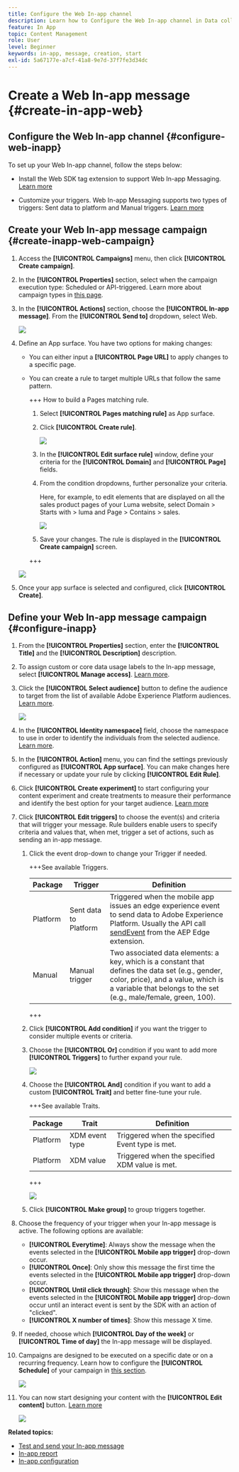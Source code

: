 ```yaml
---
title: Configure the Web In-app channel
description: Learn how to Configure the Web In-app channel in Data collection
feature: In App
topic: Content Management
role: User
level: Beginner
keywords: in-app, message, creation, start
exl-id: 5a67177e-a7cf-41a8-9e7d-37f7fe3d34dc
---
```

# Create a Web In-app message {#create-in-app-web}

## Configure the Web In-app channel {#configure-web-inapp}

To set up your Web In-app channel, follow the steps below:

* Install the Web SDK tag extension to support Web In-app Messaging. [Learn more](https://experienceleague.adobe.com/docs/experience-platform/tags/extensions/client/web-sdk/web-sdk-extension-configuration.html?lang=en)

* Customize your triggers. Web In-app Messaging supports two types of triggers: Sent data to platform and Manual triggers. [Learn more](https://experienceleague.adobe.com/docs/experience-platform/edge/personalization/ajo/web-in-app-messaging.html)

## Create your Web In-app message campaign {#create-inapp-web-campaign}

1. Access the **[!UICONTROL Campaigns]** menu, then click **[!UICONTROL Create campaign]**.

1. In the **[!UICONTROL Properties]** section, select when the campaign execution type: Scheduled or API-triggered. Learn more about campaign types in [this page](../campaigns/create-campaign.md#campaigntype).

1. In the **[!UICONTROL Actions]** section, choose the **[!UICONTROL In-app message]**. From the **[!UICONTROL Send to]** dropdown, select Web.

    ![](assets/in_app_web_surface_1.png)

1. Define an App surface. You have two options for making changes:

    * You can either input a **[!UICONTROL Page URL]** to apply changes to a specific page.

    * You can create a rule to target multiple URLs that follow the same pattern. 

        +++ How to build a Pages matching rule.

        1. Select **[!UICONTROL Pages matching rule]** as App surface.
        1. Click **[!UICONTROL Create rule]**.

            ![](assets/in_app_web_surface_3.png)

        1. In the **[!UICONTROL Edit surface rule]** window, define your criteria for the **[!UICONTROL Domain]** and **[!UICONTROL Page]** fields.
        1. From the condition dropdowns, further personalize your criteria.

            Here, for example, to edit elements that are displayed on all the sales product pages of your Luma website, select Domain > Starts with > luma and Page > Contains > sales.

            ![](assets/in_app_web_surface_4.png)

        1. Save your changes. The rule is displayed in the **[!UICONTROL Create campaign]** screen.

        +++

    ![](assets/in_app_web_surface_2.png)

1. Once your app surface is selected and configured, click **[!UICONTROL Create]**.

## Define your Web In-app message campaign {#configure-inapp}

1. From the **[!UICONTROL Properties]** section, enter the **[!UICONTROL Title]** and the **[!UICONTROL Description]** description.

1. To assign custom or core data usage labels to the In-app message, select **[!UICONTROL Manage access]**. [Learn more](../administration/object-based-access.md).

1. Click the **[!UICONTROL Select audience]** button to define the audience to target from the list of available Adobe Experience Platform audiences. [Learn more](../audience/about-audiences.md).

    ![](assets/in_app_web_surface_5.png)

1. In the **[!UICONTROL Identity namespace]** field, choose the namespace to use in order to identify the individuals from the selected audience. [Learn more](../event/about-creating.md#select-the-namespace).

1. In the **[!UICONTROL Action]** menu, you can find the settings previously configured as **[!UICONTROL App surface]**. You can make changes here if necessary or update your rule by clicking **[!UICONTROL Edit Rule]**.

1. Click **[!UICONTROL Create experiment]** to start configuring your content experiment and create treatments to measure their performance and identify the best option for your target audience. [Learn more](../content-management/content-experiment.md)

1. Click **[!UICONTROL Edit triggers]** to choose the event(s) and criteria that will trigger your message. Rule builders enable users to specify criteria and values that, when met, trigger a set of actions, such as sending an in-app message.

    1. Click the event drop-down to change your Trigger if needed.

        +++See available Triggers.
        
        | Package | Trigger | Definition |
        |---|---|---|
        | Platform | Sent data to Platform | Triggered when the mobile app issues an edge experience event to send data to Adobe Experience Platform. Usually the API call [sendEvent](https://developer.adobe.com/client-sdks/documentation/edge-network/api-reference/#sendevent) from the AEP Edge extension.|
        | Manual | Manual trigger | Two associated data elements: a key, which is a constant that defines the data set (e.g., gender, color, price), and a value, which is a variable that belongs to the set (e.g., male/female, green, 100). |

        +++

    1. Click **[!UICONTROL Add condition]** if you want the trigger to consider multiple events or criteria.

    1. Choose the **[!UICONTROL Or]** condition if you want to add more **[!UICONTROL Triggers]** to further expand your rule.

        ![](assets/in_app_web_surface_8.png)

    1. Choose the **[!UICONTROL And]** condition if you want to add a custom **[!UICONTROL Trait]** and better fine-tune your rule.

        +++See available Traits.
        
        | Package | Trait | Definition |
        |---|---|---|
        | Platform | XDM event type | Triggered when the specified Event type is met. |
        | Platform | XDM value | Triggered when the specified XDM value is met.|
        
        +++

        ![](assets/in_app_web_surface_9.png)

    1. Click **[!UICONTROL Make group]** to group triggers together.

1. Choose the frequency of your trigger when your In-app message is active. The following options are available:

    * **[!UICONTROL Everytime]**: Always show the message when the events selected in the **[!UICONTROL Mobile app trigger]** drop-down occur.
    * **[!UICONTROL Once]**: Only show this message the first time the events selected in the **[!UICONTROL Mobile app trigger]** drop-down occur.
    * **[!UICONTROL Until click through]**: Show this message when the events selected in the **[!UICONTROL Mobile app trigger]** drop-down occur until an interact event is sent by the SDK with an action of "clicked".
    * **[!UICONTROL X number of times]**: Show this message X time.

1. If needed, choose which **[!UICONTROL Day of the week]** or **[!UICONTROL Time of day]** the In-app message will be displayed.

1. Campaigns are designed to be executed on a specific date or on a recurring frequency. Learn how to configure the **[!UICONTROL Schedule]** of your campaign in [this section](../campaigns/create-campaign.md#schedule). 

    ![](assets/in_app_web_surface_6.png)

1. You can now start designing your content with the **[!UICONTROL Edit content]** button. [Learn more](design-in-app.md)

    ![](assets/in_app_web_surface_7.png)

**Related topics:**

* [Test and send your In-app message](send-in-app.md)
* [In-app report](../reports/campaign-global-report.md#inapp-report)
* [In-app configuration](inapp-configuration.md)
